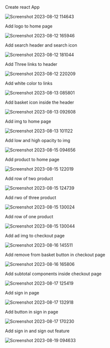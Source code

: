 Create react App

![Screenshot 2023-08-12 114643](https://github.com/tarun-321/Amazon_clone/assets/91241111/294b1410-1ee5-489b-a745-32301ba31cd1)

Add logo to home page

![Screenshot 2023-08-12 165946](https://github.com/tarun-321/Amazon_clone/assets/91241111/c6f746ca-d1a6-4056-85cb-60ca5f7b1d0b)

Add search header and search icon 

![Screenshot 2023-08-12 181044](https://github.com/tarun-321/Amazon_clone/assets/91241111/aa27d785-62d6-4e7e-a8a8-abbf65df3fcd)

Add Three links to header

![Screenshot 2023-08-12 220209](https://github.com/tarun-321/Amazon_clone/assets/91241111/b8416fb1-ee38-424b-b951-70cae4ce1815)

Add white color to links 

![Screenshot 2023-08-13 085801](https://github.com/tarun-321/Amazon_clone/assets/91241111/34e24f63-7c26-40bd-828a-a00925753169)

Add basket icon inside the header

![Screenshot 2023-08-13 092608](https://github.com/tarun-321/Amazon_clone/assets/91241111/c0a0d5dc-3c6a-4eb4-b6b8-87b1cabfcdee)

Add img to home page

![Screenshot 2023-08-13 101122](https://github.com/tarun-321/Amazon_clone/assets/91241111/39ded676-54b9-454d-8222-0d13b5532ae0)

Add low and high opacity to img

![Screenshot 2023-08-15 094656](https://github.com/tarun-321/Amazon_clone/assets/91241111/393bfe03-d0b3-4603-ae9c-994e527fd330)

Add product to home page

![Screenshot 2023-08-15 122019](https://github.com/tarun-321/Amazon_clone/assets/91241111/838c7b2a-a1ec-474a-a6f5-7f92e2742582)

Add row of two product 

![Screenshot 2023-08-15 124739](https://github.com/tarun-321/Amazon_clone/assets/91241111/db071863-d1ae-4cad-86c4-3f6b72f3b011)

Add rwo of three product 

![Screenshot 2023-08-15 130024](https://github.com/tarun-321/Amazon_clone/assets/91241111/400c536f-41e1-490e-9fce-8c6b109f7396)

Add row of one product

![Screenshot 2023-08-15 130044](https://github.com/tarun-321/Amazon_clone/assets/91241111/802594b1-d954-4e41-a81b-f11e406b2791)

Add ad img to checkout page

![Screenshot 2023-08-16 145511](https://github.com/tarun-321/Amazon_clone/assets/91241111/a4625734-7e74-43bf-aea7-970d370a682c)

Add remove from basket button in checkout page

![Screenshot 2023-08-16 165806](https://github.com/tarun-321/Amazon_clone/assets/91241111/bd245a94-048e-4af9-a521-06c120d670fc)

Add subtotal components inside checkout page

![Screenshot 2023-08-17 125419](https://github.com/tarun-321/Amazon_clone/assets/91241111/a072a7c2-64d4-430c-a365-aab65842e1a0)

Add sign in page

![Screenshot 2023-08-17 132918](https://github.com/tarun-321/Amazon_clone/assets/91241111/f34c59e6-825e-4f8f-9728-571105dfa72c)

Add button in sign in page

![Screenshot 2023-08-17 170230](https://github.com/tarun-321/Amazon_clone/assets/91241111/583af741-daa9-4f3f-a516-81373b6dcf96)

Add sign in and sign out feature

![Screenshot 2023-08-19 094633](https://github.com/tarun-321/Amazon_clone/assets/91241111/3035630d-dcae-4071-a622-a4dc8f0059ef)

